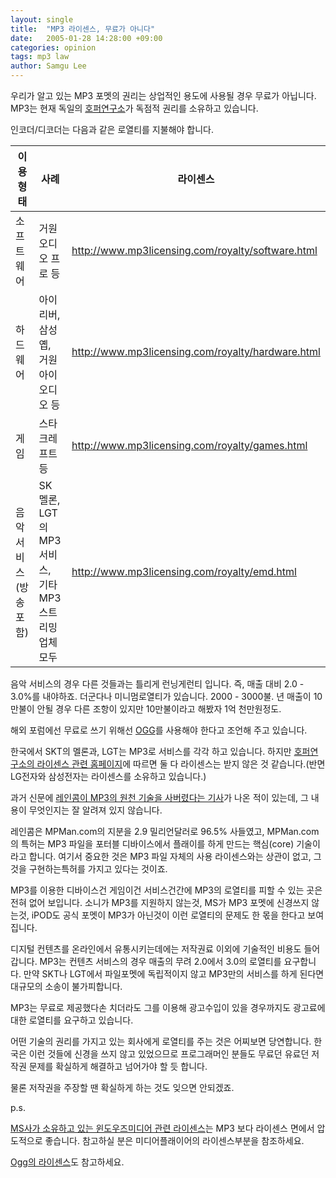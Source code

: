 ```yaml
---
layout: single
title:  "MP3 라이센스, 무료가 아니다"
date:   2005-01-28 14:28:00 +09:00
categories: opinion
tags: mp3 law
author: Samgu Lee
---
```

우리가 알고 있는 MP3 포멧의 권리는 상업적인 용도에 사용될 경우 무료가 아닙니다. MP3는 현재 독일의 [호퍼연구소](http://www.iis.fraunhofer.de/)가 독점적 권리를 소유하고 있습니다.

인코더/디코더는 다음과 같은 로열티를 지불해야 합니다.

| 이용 형태      | 사례 | 라이센스 |
| ----------- | ----------- | ----------- |
| 소프트웨어      | 거원 오디오 프로 등       | http://www.mp3licensing.com/royalty/software.html |
| 하드웨어   | 아이리버, 삼성 옙, 거원 아이오디오 등        | http://www.mp3licensing.com/royalty/hardware.html |
| 게임   | 스타크레프트 등        | http://www.mp3licensing.com/royalty/games.html |
| 음악 서비스(방송포함)   | SK 멜론, LGT의 MP3 서비스, 기타 MP3 스트리밍업체 모두        | http://www.mp3licensing.com/royalty/emd.html |

음악 서비스의 경우 다른 것들과는 틀리게 런닝게런티 입니다. 즉, 매출 대비 2.0 - 3.0%를 내야하죠. 더군다나 미니멈로열티가 있습니다. 2000 - 3000불. 년 매출이 10만불이 안될 경우 다른 조항이 있지만 10만불이라고 해봤자 1억 천만원정도.

해외 포럼에선 무료로 쓰기 위해선 [OGG](http://en.wikipedia.org/wiki/Ogg)를 사용해야 한다고 조언해 주고 있습니다.

한국에서 SKT의 멜론과, LGT는 MP3로 서비스를 각각 하고 있습니다. 하지만 [호퍼연구소의 라이센스 관련 홈페이지](http://www.mp3licensing.com/licensees/index.asp)에 따르면 둘 다 라이센스는 받지 않은 것 같습니다.(반면 LG전자와 삼성전자는 라이센스를 소유하고 있습니다.)

과거 신문에 [레인콤이 MP3의 원천 기술을 사버렸다는 기사](http://joongangdaily.joins.com/200407/06/200407062315464039900090609061.html)가 나온 적이 있는데, 그 내용이 무엇인지는 잘 알려져 있지 않습니다.

레인콤은 MPMan.com의 지분을 2.9 밀리언달러로 96.5% 사들였고, MPMan.com의 특허는 MP3 파일을 포터블 디바이스에서 플래이를 하게 만드는 핵심(core) 기술이라고 합니다. 여기서 중요한 것은 MP3 파일 자체의 사용 라이센스와는 상관이 없고, 그것을 구현하는특허를 가지고 있다는 것이죠.

MP3를 이용한 디바이스건 게임이건 서비스건간에 MP3의 로열티를 피할 수 있는 곳은 전혀 없어 보입니다. 소니가 MP3를 지원하지 않는것, MS가 MP3 포멧에 신경쓰지 않는것, iPOD도 공식 포멧이 MP3가 아닌것이 이런 로열티의 문제도 한 몫을 한다고 보여집니다.

디지털 컨텐츠를 온라인에서 유통시키는데에는 저작권료 이외에 기술적인 비용도 들어갑니다.
MP3는 컨텐츠 서비스의 경우 매출의 무려 2.0에서 3.0의 로열티를 요구합니다. 만약 SKT나 LGT에서 파일포멧에 독립적이지 않고 MP3만의 서비스를 하게 된다면 대규모의 소송이 불가피합니다.

MP3는 무료로 제공했다손 치더라도 그를 이용해 광고수입이 있을 경우까지도 광고료에 대한 로열티를 요구하고 있습니다.

어떤 기술의 권리를 가지고 있는 회사에게 로열티를 주는 것은 어찌보면 당연합니다. 한국은 이런 것들에 신경을 쓰지 않고 있었으므로 프로그래머인 분들도 무료던 유료던 저작권 문제를 확실하게 해결하고 넘어가야 할 듯 합니다.

물론 저작권을 주장할 땐 확실하게 하는 것도 잊으면 안되겠죠.

p.s.

[MS사가 소유하고 있는 윈도우즈미디어 관련 라이센스](http://www.microsoft.com/windows/windowsmedia/licensing/default.aspx)는 MP3 보다 라이센스 면에서 압도적으로 좋습니다. 참고하실 분은 미디어플래이어의 라이센스부분을 참조하세요.

[Ogg의 라이센스](http://www.vorbis.com/faq.psp)도 참고하세요.
